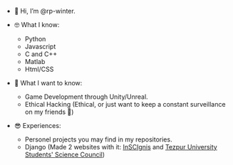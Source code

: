 - 👋 Hi, I’m @rp-winter.

- 🤓 What I know:
  - Python
  - Javascript
  - C and C++
  - Matlab
  - Html/CSS
  
- 🤔 What I want to know:
  - Game Development through Unity/Unreal. 
  - Ethical Hacking (Ethical, or just want to keep a constant surveillance on my friends 👿)
 
- 😎 Experiences:
  - Personel projects you may find in my repositories.
  - Django (Made 2 websites with it: [InSCIgnis](https://inscignis.in) and [Tezpur University Students' Science Council](https://tussc.in))

